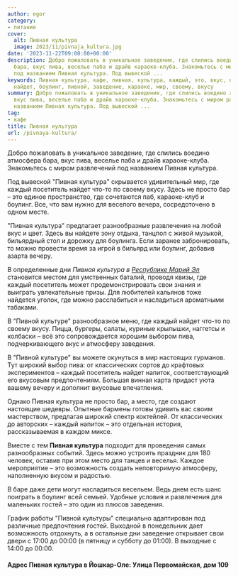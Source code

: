 ```yaml
---
author: egor
category:
- питание
cover:
  alt: Пивная культура
  image: 2023/11/pivnaja_kultura.jpg
date: '2023-11-22T09:00:00+00:00'
description: Добро пожаловать в уникальное заведение, где слились воедино атмосфера
  бара, вкус пива, веселье паба и драйв караоке-клуба. Знакомьтесь с миром развлечений
  под названием Пивная культура. Под вывеской ...
keywords: Пивная культура, кафе, пивная, культура, каждый, это, вкус, пива, посетитель,
  найдет, боулинг, пивной, заведение, караоке, мир, своему, вкусу
summary: Добро пожаловать в уникальное заведение, где слились воедино атмосфера бара,
  вкус пива, веселье паба и драйв караоке-клуба. Знакомьтесь с миром развлечений под
  названием Пивная культура. Под вывеской ...
tag:
- кафе
title: Пивная культура
url: /pivnaya-kultura/
---
```


Добро пожаловать в уникальное заведение, где слились воедино атмосфера бара, вкус пива, веселье паба и драйв караоке-клуба. Знакомьтесь с миром развлечений под названием Пивная культура.

Под вывеской "Пивная культура" скрывается удивительный мир, где каждый посетитель найдет что-то по своему вкусу. Здесь не просто бар – это единое пространство, где сочетаются паб, караоке-клуб и боулинг. Все, что вам нужно для веселого вечера, сосредоточено в одном месте.

"Пивная культура" предлагает разнообразные развлечения на любой вкус и цвет. Здесь вы найдете зону отдыха, танцпол с живой музыкой, бильярдный стол и дорожку для боулинга. Если заранее забронировать, то можно провести время за игрой в бильярд или боулинг, добавив азарта вечеру.

В определенные дни _Пивная культура в [Республике Марий Эл](/)_ становится местом для умственных баталий, проводя квизы, где каждый посетитель может продемонстрировать свои знания и выиграть увлекательные призы. Для любителей кальянов тоже найдется уголок, где можно расслабиться и насладиться ароматными табаками.

В "Пивной культуре" разнообразное меню, где каждый найдет что-то по своему вкусу. Пицца, бургеры, салаты, куриные крылышки, наггетсы и колбаски – всё это сопровождается хорошим выбором пива, подчеркивающего вкус и атмосферу заведения.

В "Пивной культуре" вы можете окунуться в мир настоящих гурманов. Тут широкий выбор пива: от классических сортов до крафтовых экспериментов – каждый посетитель найдет напиток, соответствующий его вкусовым предпочтениям. Большая винная карта придаст уюта вашему вечеру и дополнит вкусовые впечатления.

Однако Пивная культура не просто бар, а место, где создают настоящие шедевры. Опытные бармены готовы удивить вас своим мастерством, предлагая широкий спектр коктейлей. От классических до авторских – каждый напиток – это отдельная история, рассказываемая в каждом миксе.

Вместе с тем **Пивная культура** подходит для проведения самых разнообразных событий. Здесь можно устроить праздник для 180 человек, оставив при этом место для танцев и веселья. Каждое мероприятие – это возможность создать неповторимую атмосферу, наполненную вкусом и радостью.

В баре даже дети могут насладиться весельем. Ведь днем есть шанс поиграть в боулинг всей семьей. Удобные условия и развлечения для маленьких гостей – это один из плюсов заведения.

График работы "Пивной культуры" специально адаптирован под различные предпочтения гостей. Выходной в понедельник дает возможность отдохнуть, а в остальные дни заведение открывает свои двери с 17:00 до 00:00 (в пятницу и субботу до 01:00). В выходные с 14:00 до 00:00.

#### Адрес Пивная культура в Йошкар-Оле: Улица Первомайская, дом 109